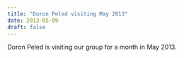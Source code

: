 ```yaml
---
title: "Doron Peled visiting May 2013"
date: 2013-05-09
draft: false
---
```

<p>Doron Peled is visiting our group for a month in May 2013.</p>
